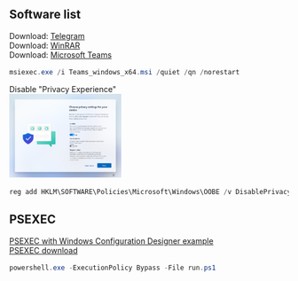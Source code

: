 ## Software list
Download: [Telegram](https://desktop.telegram.org/) <br />
Download: [WinRAR](https://www.win-rar.com/download.html?&L=0) <br />
Download: [Microsoft Teams](https://learn.microsoft.com/en-us/microsoftteams/msi-deployment) <br />
```powershell
msiexec.exe /i Teams_windows_x64.msi /quiet /qn /norestart
```

Disable "Privacy Experience" <br />
<img src="img/privacySettings.png" width=40% height=40%>
```powershell
reg add HKLM\SOFTWARE\Policies\Microsoft\Windows\OOBE /v DisablePrivacyExperience /t REG_DWORD /d 1
```

## PSEXEC
[PSEXEC with Windows Configuration Designer example](https://learn.microsoft.com/en-us/windows/configuration/provisioning-packages/provisioning-script-to-install-app#powershell-example) <br />
[PSEXEC download](https://learn.microsoft.com/en-us/sysinternals/downloads/psexec)

```powershell
powershell.exe -ExecutionPolicy Bypass -File run.ps1
```